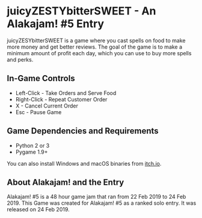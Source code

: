 # juicyZESTYbitterSWEET - An Alakajam! #5 Entry
juicyZESYbitterSWEET is a game where you cast spells on food to make more money and get better reviews. The goal of the game is to make a minimum amount of profit each day, which you can use to buy more spells and perks.

## In-Game Controls
* Left-Click - Take Orders and Serve Food
* Right-Click - Repeat Customer Order
* X - Cancel Current Order
* Esc - Pause Game

## Game Dependencies and Requirements
* Python 2 or 3
* Pygame 1.9+

You can also install Windows and macOS binaries from [itch.io](https://oriondark7.itch.io/jzbs "itch.io page").

## About Alakajam! and the Entry

Alakajam! #5 is a 48 hour game jam that ran from 22 Feb 2019 to 24 Feb 2019. This Game was created for Alakajam! #5 as a ranked solo entry. It was released on 24 Feb 2019.
